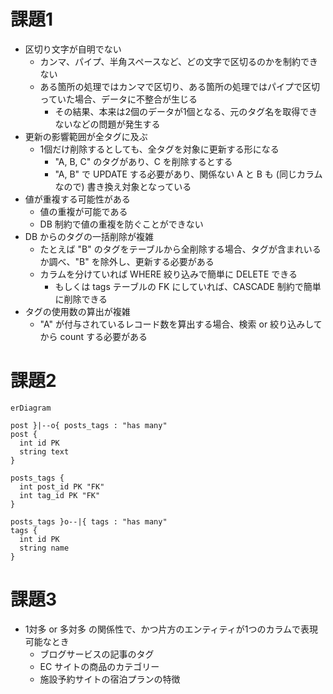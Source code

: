 # 課題1

- 区切り文字が自明でない
  - カンマ、パイプ、半角スペースなど、どの文字で区切るのかを制約できない
  - ある箇所の処理ではカンマで区切り、ある箇所の処理ではパイプで区切っていた場合、データに不整合が生じる
    - その結果、本来は2個のデータが1個となる、元のタグ名を取得できないなどの問題が発生する
- 更新の影響範囲が全タグに及ぶ
  - 1個だけ削除するとしても、全タグを対象に更新する形になる
    - "A, B, C" のタグがあり、C を削除するとする
    - "A, B" で UPDATE する必要があり、関係ない A と B も (同じカラムなので) 書き換え対象となっている
- 値が重複する可能性がある
  - 値の重複が可能である
  - DB 制約で値の重複を防ぐことができない
- DB からのタグの一括削除が複雑
  - たとえば "B" のタグをテーブルから全削除する場合、タグが含まれいるか調べ、"B" を除外し、更新する必要がある
  - カラムを分けていれば WHERE 絞り込みで簡単に DELETE できる
    - もしくは tags テーブルの FK にしていれば、CASCADE 制約で簡単に削除できる
- タグの使用数の算出が複雑
  - "A" が付与されているレコード数を算出する場合、検索 or 絞り込みしてから count する必要がある

# 課題2

```mermaid
erDiagram

post }|--o{ posts_tags : "has many"
post {
  int id PK
  string text
}

posts_tags {
  int post_id PK "FK"
  int tag_id PK "FK"
}

posts_tags }o--|{ tags : "has many"
tags {
  int id PK
  string name
}

```

# 課題3

- 1対多 or 多対多 の関係性で、かつ片方のエンティティが1つのカラムで表現可能なとき
  - ブログサービスの記事のタグ
  - EC サイトの商品のカテゴリー
  - 施設予約サイトの宿泊プランの特徴